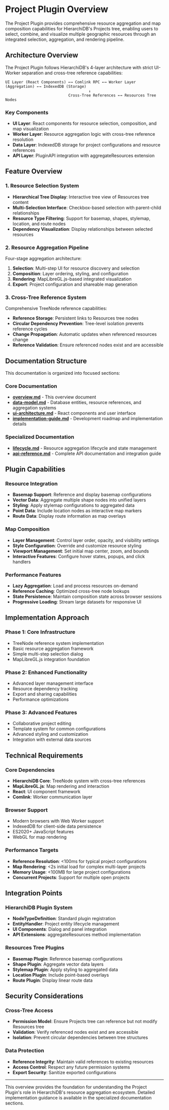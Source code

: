 # Project Plugin Overview

The Project Plugin provides comprehensive resource aggregation and map composition capabilities for HierarchiDB's Projects tree, enabling users to select, combine, and visualize multiple geographic resources through an integrated selection, aggregation, and rendering pipeline.

## Architecture Overview

The Project Plugin follows HierarchiDB's 4-layer architecture with strict UI-Worker separation and cross-tree reference capabilities:

```
UI Layer (React Components) ←→ Comlink RPC ←→ Worker Layer (Aggregation) ←→ IndexedDB (Storage)
                                     ↓
                            Cross-Tree References ←→ Resources Tree Nodes
```

### Key Components

- **UI Layer**: React components for resource selection, composition, and map visualization
- **Worker Layer**: Resource aggregation logic with cross-tree reference resolution
- **Data Layer**: IndexedDB storage for project configurations and resource references
- **API Layer**: PluginAPI integration with aggregateResources extension

## Feature Overview

### 1. Resource Selection System
- **Hierarchical Tree Display**: Interactive tree view of Resources tree content
- **Multi-Selection Interface**: Checkbox-based selection with parent-child relationships
- **Resource Type Filtering**: Support for basemap, shapes, stylemap, location, and route nodes
- **Dependency Visualization**: Display relationships between selected resources

### 2. Resource Aggregation Pipeline
Four-stage aggregation architecture:
1. **Selection**: Multi-step UI for resource discovery and selection
2. **Composition**: Layer ordering, styling, and configuration
3. **Rendering**: MapLibreGL.js-based integrated visualization
4. **Export**: Project configuration and shareable map generation

### 3. Cross-Tree Reference System
Comprehensive TreeNode reference capabilities:
- **Reference Storage**: Persistent links to Resources tree nodes
- **Circular Dependency Prevention**: Tree-level isolation prevents reference cycles
- **Change Propagation**: Automatic updates when referenced resources change
- **Reference Validation**: Ensure referenced nodes exist and are accessible

## Documentation Structure

This documentation is organized into focused sections:

### Core Documentation
- **[overview.md](./overview.md)** - This overview document
- **[data-model.md](./data-model.md)** - Database entities, resource references, and aggregation systems
- **[ui-architecture.md](./ui-architecture.md)** - React components and user interface
- **[implementation-guide.md](./implementation-guide.md)** - Development roadmap and implementation details

### Specialized Documentation
- **[lifecycle.md](./lifecycle.md)** - Resource aggregation lifecycle and state management
- **[api-reference.md](./api-reference.md)** - Complete API documentation and integration guide

## Plugin Capabilities

### Resource Integration
- **Basemap Support**: Reference and display basemap configurations
- **Vector Data**: Aggregate multiple shape nodes into unified layers
- **Styling**: Apply stylemap configurations to aggregated data
- **Point Data**: Include location nodes as interactive map markers
- **Route Data**: Display route information as map overlays

### Map Composition
- **Layer Management**: Control layer order, opacity, and visibility settings
- **Style Configuration**: Override and customize resource styling
- **Viewport Management**: Set initial map center, zoom, and bounds
- **Interactive Features**: Configure hover states, popups, and click handlers

### Performance Features
- **Lazy Aggregation**: Load and process resources on-demand
- **Reference Caching**: Optimized cross-tree node lookups
- **State Persistence**: Maintain composition state across browser sessions
- **Progressive Loading**: Stream large datasets for responsive UI

## Implementation Approach

### Phase 1: Core Infrastructure
- TreeNode reference system implementation
- Basic resource aggregation framework
- Simple multi-step selection dialog
- MapLibreGL.js integration foundation

### Phase 2: Enhanced Functionality
- Advanced layer management interface
- Resource dependency tracking
- Export and sharing capabilities
- Performance optimizations

### Phase 3: Advanced Features
- Collaborative project editing
- Template system for common configurations
- Advanced styling and customization
- Integration with external data sources

## Technical Requirements

### Core Dependencies
- **HierarchiDB Core**: TreeNode system with cross-tree references
- **MapLibreGL.js**: Map rendering and interaction
- **React**: UI component framework
- **Comlink**: Worker communication layer

### Browser Support
- Modern browsers with Web Worker support
- IndexedDB for client-side data persistence
- ES2020+ JavaScript features
- WebGL for map rendering

### Performance Targets
- **Reference Resolution**: <100ms for typical project configurations
- **Map Rendering**: <2s initial load for complex multi-layer projects
- **Memory Usage**: <100MB for large project configurations
- **Concurrent Projects**: Support for multiple open projects

## Integration Points

### HierarchiDB Plugin System
- **NodeTypeDefinition**: Standard plugin registration
- **EntityHandler**: Project entity lifecycle management
- **UI Components**: Dialog and panel integration
- **API Extensions**: aggregateResources method implementation

### Resources Tree Plugins
- **Basemap Plugin**: Reference basemap configurations
- **Shape Plugin**: Aggregate vector data layers
- **Stylemap Plugin**: Apply styling to aggregated data
- **Location Plugin**: Include point-based overlays
- **Route Plugin**: Display linear route data

## Security Considerations

### Cross-Tree Access
- **Permission Model**: Ensure Projects tree can reference but not modify Resources tree
- **Validation**: Verify referenced nodes exist and are accessible
- **Isolation**: Prevent circular dependencies between tree structures

### Data Protection
- **Reference Integrity**: Maintain valid references to existing resources
- **Access Control**: Respect any future permission systems
- **Export Security**: Sanitize exported configurations

---

This overview provides the foundation for understanding the Project Plugin's role in HierarchiDB's resource aggregation ecosystem. Detailed implementation guidance is available in the specialized documentation sections.